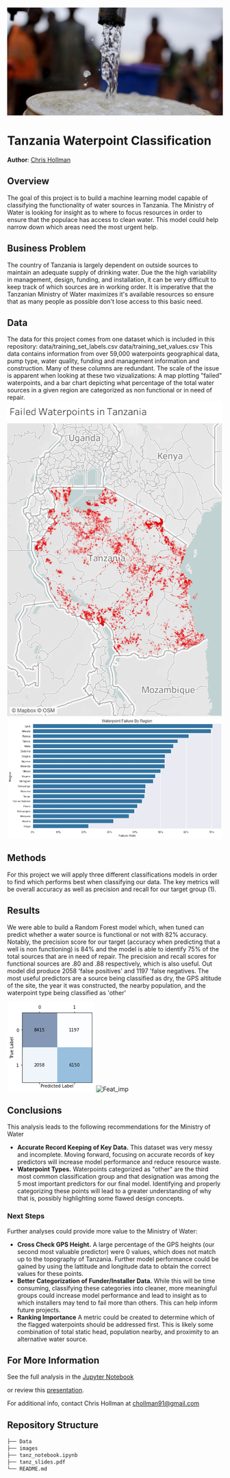 ![Header](https://github.com/cmhollman/Phase-3-Project/blob/main/Images/water_image.jpeg)



# Tanzania Waterpoint Classification

**Author**: [Chris Hollman](mailto:chollman91@gmail.com)

## Overview

The goal of this project is to build a machine learning model capable of classifying the functionality of water sources in Tanzania. The Ministry of Water is looking for insight as to where to focus resources in order to ensure that the populace has access to clean water. This model could help narrow down which areas need the most urgent help.
## Business Problem

The country of Tanzania is largely dependent on outside sources to maintain an adequate supply of drinking water. Due the the high variability in management, design, funding, and installation, it can be very difficult to keep track of which sources are in working order. It is imperative that the Tanzanian Ministry of Water maximizes it's available resources so ensure that as many people as possible don't lose access to this basic need.

## Data

The data for this project comes from one dataset which is included in this repository:
data/training_set_labels.csv
data/training_set_values.csv
This data contains information from over 59,000 waterpoints geographical data, pump type, water quality, funding and management information and construction. Many of these columns are redundant. The scale of the issue is apparent when looking at these two vizualizations: A map plotting "failed" waterpoints, and a bar chart depicting what percentage of the total water sources in a given region are categorized as non functional or in need of repair.
![Tanz_map](https://github.com/cmhollman/Phase-3-Project/blob/main/Images/tanz_map.png)
![Fail_bar](https://github.com/cmhollman/Phase-3-Project/blob/main/Images/Failure_Bar.png)

## Methods

For this project we will apply three different classifications models in order to find which performs best when classifying our data. The key metrics will be overall accuracy as well as precision and recall for our target group (1).
## Results

We were able to build a Random Forest model which, when tuned can predict whether a water source is functional or not with 82% accuracy. Notably, the precision score for our target (accuracy when predicting that a well is non functioning) is 84% and the model is able to identify 75% of the total sources that are in need of repair. The precision and recall scores for functional sources are .80 and .88 respectively, which is also useful. Out model did produce 2058 'false positives' and 1197 'false negatives. The most useful predictors are a source being classified as dry, the GPS altitude of the site, the year it was constructed, the nearby population, and the waterpoint type being classified as 'other'

![Conf_mat](https://github.com/cmhollman/Phase-3-Project/blob/main/Images/conf_mat.png)
![Feat_imp](https://github.com/cmhollman/Phase-3-Project/blob/main/Images/feature_importance.png​)



## Conclusions

This analysis leads to the following recommendations for the Ministry of Water

- **Accurate Record Keeping of Key Data.** This dataset was very messy and incomplete. Moving forward, focusing on accurate records of key predictors will increase model performance and reduce resource waste. 
- **Waterpoint Types.** Waterpoints categorized as "other" are the third most common classification group and that designation was among the 5 most important predictors for our final model. Identifying and properly categorizing these points will lead to a greater understanding of why that is, possibly highlighting some flawed design concepts. 

### Next Steps

Further analyses could provide more value to the Ministry of Water:

- **Cross Check GPS Height.** A large percentage of the GPS heights (our second most valuable predictor) were 0 values, which does not match up to the topography of Tanzania. Further model performance could be gained by using the lattitude and longitude data to obtain the correct values for these points.
- **Better Categorization of Funder/Installer Data.** While this will be time consuming, classifying these categories into cleaner, more meaningful groups could increase model performance and lead to insight as to which installers may tend to fail more than others. This can help inform future projects. 
- **Ranking Importance** A metric could be created to determine which of the flagged waterpoints should be addressed first. This is likely some combination of total static head, population nearby, and proximity to an alternative water source. 
## For More Information

See the full analysis in the [Jupyter Notebook](https://github.com/cmhollman/Phase-3-Project/blob/main/tanz_notebook.ipynb) 

or review this [presentation](https://github.com/cmhollman/Phase-3-Project/main/tanz_slides.pdf).

For additional info, contact Chris Hollman at [chollman91@gmail.com](mailto:chollman91@gmail.com)


## Repository Structure

```
├── Data
├── images
├── tanz_notebook.ipynb
├── tanz_slides.pdf
└── README.md
